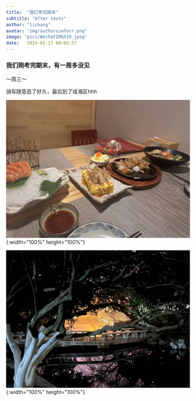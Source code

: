 ```yaml
---
title:  "我们考完期末"
subtitle: "After tests"
author: "lichang"
avatar: "img/authors/wferr.png"
image: "pics/WechatIMG519.jpeg"
date:   2024-01-17 00:01:37
---
```


### 我们刚考完期末，有一周多没见

～周三～

骑车随意逛了好久，最后到了瑶海区hhh

![](../pics/WechatIMG519.jpeg){:width="100%" height="100%"}

![](../pics/WechatIMG520.jpeg){:width="100%" height="100%"}